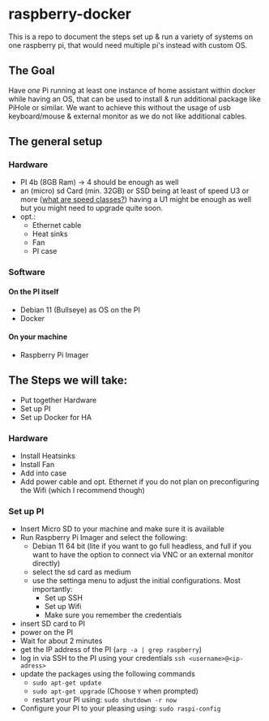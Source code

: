 # raspberry-docker
This is a repo to document the steps set up &amp; run a variety of systems on one raspberry pi, that would need multiple pi's instead with custom OS. 

## The Goal
Have *one* Pi running at least one instance of home assistant within docker while having an OS, that can be used to install & run additional package like PiHole or similar. 
We want to achieve this without the usage of usb keyboard/mouse & external monitor as we do not like additional cables.

## The general setup
### Hardware
- PI 4b (8GB Ram) -> 4 should be enough as well
- an (micro) sd Card (min. 32GB) or SSD being at least of speed U3 or more ([what are speed classes?](https://www.kingston.com/en/blog/personal-storage/memory-card-speed-classes)) having a U1 might be enough as well but you might need to upgrade quite soon.
- opt.:
  - Ethernet cable
  - Heat sinks
  - Fan
  - PI case

### Software
#### On the PI itself
- Debian 11 (Bullseye) as OS on the PI
- Docker

#### On your machine
- Raspberry Pi Imager


## The Steps we will take:
- Put together Hardware
- Set up PI
- Set up Docker for HA

### Hardware
- Install Heatsinks
- Install Fan
- Add into case
- Add power cable and opt. Ethernet if you do not plan on preconfiguring the Wifi (which I recommend though)

### Set up PI
- Insert Micro SD to your machine and make sure it is available
- Run Raspberry Pi Imager and select the following:
  - Debian 11 64 bit (lite if you want to go full headless, and full if you want to have the option to connect via VNC or an external monitor directly)
  - select the sd card as medium
  - use the settinga menu to adjust the initial configurations. Most importantly:
    - Set up SSH
    - Set up Wifi
    - Make sure you remember the credentials
- insert SD card to PI
- power on the PI
- Wait for about 2 minutes
- get the IP address of the PI (`arp -a | grep raspberry`)
- log in via SSH to the PI using your credentials `ssh <username>@<ip-adress>`
- update the packages using the following commands
  - `sudo apt-get update`
  - `sudo apt-get upgrade` (Choose `Y` when prompted)
  - restart your PI using: `sudo shutdown -r now`
- Configure your PI to your pleasing using: `sudo raspi-config`
